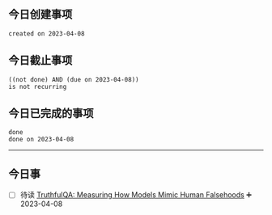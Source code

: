 ## 今日创建事项

```tasks
created on 2023-04-08
```

## 今日截止事项

```tasks
((not done) AND (due on 2023-04-08))
is not recurring
```


## 今日已完成的事项

```tasks
done
done on 2023-04-08
```

---

## 今日事

- [ ] 待读 [TruthfulQA: Measuring How Models Mimic Human Falsehoods](https://aclanthology.org/2022.acl-long.229.pdf) ➕ 2023-04-08

























